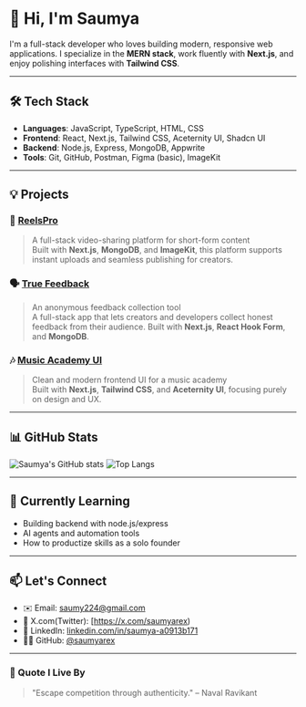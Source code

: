# 👋 Hi, I'm Saumya 

I'm a full-stack developer who loves building modern, responsive web applications. I specialize in the **MERN stack**, work fluently with **Next.js**, and enjoy polishing interfaces with **Tailwind CSS**. 

---

## 🛠 Tech Stack

- **Languages**: JavaScript, TypeScript, HTML, CSS
- **Frontend**: React, Next.js, Tailwind CSS, Aceternity UI, Shadcn UI
- **Backend**: Node.js, Express, MongoDB, Appwrite
- **Tools**: Git, GitHub, Postman, Figma (basic), ImageKit

---

## 💡 Projects

### 🎥 [ReelsPro](https://github.com/saumyarex/ReelsPro)
> A full-stack video-sharing platform for short-form content  
Built with **Next.js**, **MongoDB**, and **ImageKit**, this platform supports instant uploads and seamless publishing for creators.

### 🗣️ [True Feedback](https://github.com/saumyarex/True-Feedback-Fullstack-Next.js-Project)
> An anonymous feedback collection tool  
A full-stack app that lets creators and developers collect honest feedback from their audience. Built with **Next.js**, **React Hook Form**, and **MongoDB**.

### 🎶 [Music Academy UI](https://github.com/saumyarex/Music-Academy-UI-Nextjs-project)
> Clean and modern frontend UI for a music academy  
Built with **Next.js**, **Tailwind CSS**, and **Aceternity UI**, focusing purely on design and UX.

---
## 📊 GitHub Stats
![Saumya's GitHub stats](https://github-readme-stats.vercel.app/api?username=saumyarex) 
![Top Langs](https://github-readme-stats.vercel.app/api/top-langs/?username=saumyarex)

---
## 🌱 Currently Learning

- Building backend with node.js/express
- AI agents and automation tools
- How to productize skills as a solo founder

---

## 📫 Let's Connect

- ✉️ Email: [saumy224@gmail.com](mailto:saumy224@gmail.com)
- 💼 X.com(Twitter): [https://x.com/saumyarex)  
- 💼 LinkedIn: [linkedin.com/in/saumya-a0913b171](https://linkedin.com/in/saumya-a0913b171)  
- 🧑‍💻 GitHub: [@saumyarex](https://github.com/saumyarex)

---

### 🧠 Quote I Live By

> "Escape competition through authenticity." – Naval Ravikant
